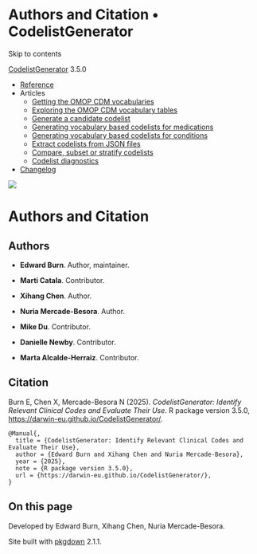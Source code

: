 # Authors and Citation • CodelistGenerator

Skip to contents

[CodelistGenerator](index.html) 3.5.0

  * [Reference](reference/index.html)
  * Articles
    * [Getting the OMOP CDM vocabularies](articles/a01_GettingOmopCdmVocabularies.html)
    * [Exploring the OMOP CDM vocabulary tables](articles/a02_ExploreCDMvocabulary.html)
    * [Generate a candidate codelist](articles/a03_GenerateCandidateCodelist.html)
    * [Generating vocabulary based codelists for medications](articles/a04_GenerateVocabularyBasedCodelist.html)
    * [Generating vocabulary based codelists for conditions](articles/a04b_icd_codes.html)
    * [Extract codelists from JSON files](articles/a05_ExtractCodelistFromJSONfile.html)
    * [Compare, subset or stratify codelists](articles/a06_CreateSubsetsFromCodelist.html)
    * [Codelist diagnostics](articles/a07_RunCodelistDiagnostics.html)
  * [Changelog](news/index.html)




![](logo.png)

# Authors and Citation

## Authors

  * **Edward Burn**. Author, maintainer. [](https://orcid.org/0000-0002-9286-1128)

  * **Marti Catala**. Contributor. [](https://orcid.org/0000-0003-3308-9905)

  * **Xihang Chen**. Author. [](https://orcid.org/0009-0001-8112-8959)

  * **Nuria Mercade-Besora**. Author. [](https://orcid.org/0009-0006-7948-3747)

  * **Mike Du**. Contributor. [](https://orcid.org/0000-0002-9517-8834)

  * **Danielle Newby**. Contributor. [](https://orcid.org/0000-0002-3001-1478)

  * **Marta Alcalde-Herraiz**. Contributor. [](https://orcid.org/0009-0002-4405-1814)




## Citation

Burn E, Chen X, Mercade-Besora N (2025). _CodelistGenerator: Identify Relevant Clinical Codes and Evaluate Their Use_. R package version 3.5.0, <https://darwin-eu.github.io/CodelistGenerator/>. 
    
    
    @Manual{,
      title = {CodelistGenerator: Identify Relevant Clinical Codes and Evaluate Their Use},
      author = {Edward Burn and Xihang Chen and Nuria Mercade-Besora},
      year = {2025},
      note = {R package version 3.5.0},
      url = {https://darwin-eu.github.io/CodelistGenerator/},
    }

## On this page

Developed by Edward Burn, Xihang Chen, Nuria Mercade-Besora.

Site built with [pkgdown](https://pkgdown.r-lib.org/) 2.1.1.
